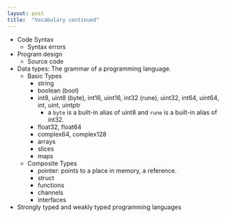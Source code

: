 ```yaml
---
layout: post
title:  "Vocabulary continued"
---
```


- Code Syntax
    - Syntax errors
- Program design
    - Source code
- Data types: The grammar of a programming language.
    - Basic Types
        - string
        - boolean (bool)
        - int8, uint8 (byte), int16, uint16, int32 (rune), uint32, int64, uint64, int, uint, uintptr
            - a `byte` is a built-in alias of uint8 and `rune` is a built-in alias of int32.
        - float32, float64
        - complex64, complex128
        - arrays
        - slices
        - maps
    - Composite Types
        - pointer: points to a place in memory, a reference.
        - struct
        - functions
        - channels
        - interfaces
- Strongly typed and weakly typed programming languages
